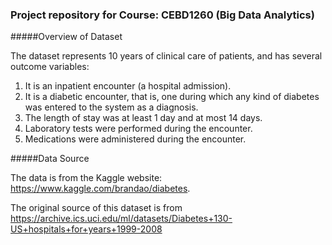 ### Project repository for Course: CEBD1260 (Big Data Analytics)

#####Overview of Dataset

The dataset represents 10 years of clinical care of patients, and has several outcome variables:  

1. It is an inpatient encounter (a hospital admission).
2. It is a diabetic encounter, that is, one during which any kind of diabetes was entered to the system as a diagnosis.
3. The length of stay was at least 1 day and at most 14 days.
4. Laboratory tests were performed during the encounter.
5. Medications were administered during the encounter.

#####Data Source

The data is from the Kaggle website: https://www.kaggle.com/brandao/diabetes.

The original source of this dataset is from https://archive.ics.uci.edu/ml/datasets/Diabetes+130-US+hospitals+for+years+1999-2008

